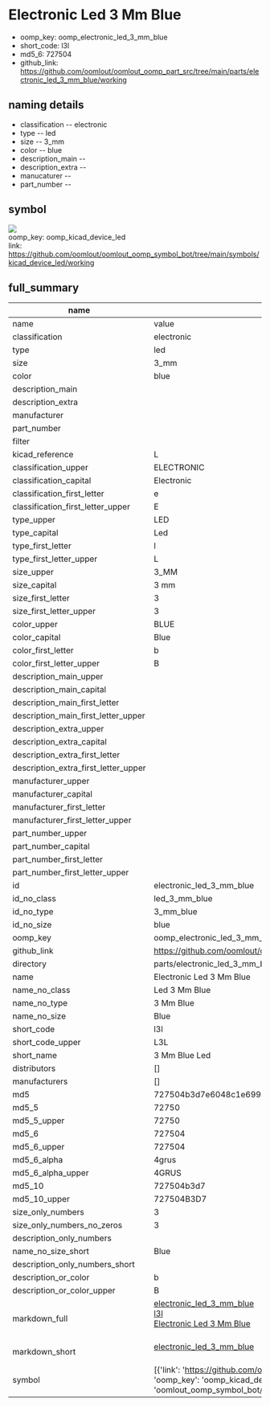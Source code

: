 # Electronic Led 3 Mm Blue

  
* oomp_key: oomp_electronic_led_3_mm_blue 
* short_code: l3l
* md5_6: 727504  
* github_link: https://github.com/oomlout/oomlout_oomp_part_src/tree/main/parts/electronic_led_3_mm_blue/working  
## naming details
* classification -- electronic
* type -- led
* size -- 3_mm
* color -- blue
* description_main -- 
* description_extra -- 
* manucaturer -- 
* part_number -- 



## symbol

![](symbol/{index}}/working/working_600.png)  
oomp_key: oomp_kicad_device_led  
link: https://github.com/oomlout/oomlout_oomp_symbol_bot/tree/main/symbols/kicad_device_led/working  


## full_summary
| name | value | 
| --- | --- | 
| name | value | 
| classification | electronic | 
| type | led | 
| size | 3_mm | 
| color | blue | 
| description_main |  | 
| description_extra |  | 
| manufacturer |  | 
| part_number |  | 
| filter |  | 
| kicad_reference | L | 
| classification_upper | ELECTRONIC | 
| classification_capital | Electronic | 
| classification_first_letter | e | 
| classification_first_letter_upper | E | 
| type_upper | LED | 
| type_capital | Led | 
| type_first_letter | l | 
| type_first_letter_upper | L | 
| size_upper | 3_MM | 
| size_capital | 3 mm | 
| size_first_letter | 3 | 
| size_first_letter_upper | 3 | 
| color_upper | BLUE | 
| color_capital | Blue | 
| color_first_letter | b | 
| color_first_letter_upper | B | 
| description_main_upper |  | 
| description_main_capital |  | 
| description_main_first_letter |  | 
| description_main_first_letter_upper |  | 
| description_extra_upper |  | 
| description_extra_capital |  | 
| description_extra_first_letter |  | 
| description_extra_first_letter_upper |  | 
| manufacturer_upper |  | 
| manufacturer_capital |  | 
| manufacturer_first_letter |  | 
| manufacturer_first_letter_upper |  | 
| part_number_upper |  | 
| part_number_capital |  | 
| part_number_first_letter |  | 
| part_number_first_letter_upper |  | 
| id | electronic_led_3_mm_blue | 
| id_no_class | led_3_mm_blue | 
| id_no_type | 3_mm_blue | 
| id_no_size | blue | 
| oomp_key | oomp_electronic_led_3_mm_blue | 
| github_link | https://github.com/oomlout/oomlout_oomp_part_src/tree/main/parts/electronic_led_3_mm_blue/working | 
| directory | parts/electronic_led_3_mm_blue | 
| name | Electronic Led 3 Mm Blue | 
| name_no_class | Led 3 Mm Blue | 
| name_no_type | 3 Mm Blue | 
| name_no_size | Blue | 
| short_code | l3l | 
| short_code_upper | L3L | 
| short_name | 3 Mm Blue Led | 
| distributors | [] | 
| manufacturers | [] | 
| md5 | 727504b3d7e6048c1e699c4c01cdf2b5 | 
| md5_5 | 72750 | 
| md5_5_upper | 72750 | 
| md5_6 | 727504 | 
| md5_6_upper | 727504 | 
| md5_6_alpha | 4grus | 
| md5_6_alpha_upper | 4GRUS | 
| md5_10 | 727504b3d7 | 
| md5_10_upper | 727504B3D7 | 
| size_only_numbers | 3 | 
| size_only_numbers_no_zeros | 3 | 
| description_only_numbers |  | 
| name_no_size_short | Blue | 
| description_only_numbers_short |   | 
| description_or_color | b  | 
| description_or_color_upper | B  | 
| markdown_full | [electronic_led_3_mm_blue](https://github.com/oomlout/oomlout_oomp_part_src/tree/main/parts/electronic_led_3_mm_blue/working)<br>[l3l](https://github.com/oomlout/oomlout_oomp_part_src/tree/main/parts/electronic_led_3_mm_blue/working)<br>[Electronic Led 3 Mm Blue](https://github.com/oomlout/oomlout_oomp_part_src/tree/main/parts/electronic_led_3_mm_blue/working)<br><br> | 
| markdown_short | [electronic_led_3_mm_blue](https://github.com/oomlout/oomlout_oomp_part_src/tree/main/parts/electronic_led_3_mm_blue/working)<br><br> | 
| symbol | [{'link': 'https://github.com/oomlout/oomlout_oomp_symbol_bot/tree/main/symbols/kicad_device_led', 'oomp_key': 'oomp_kicad_device_led', 'directory': 'oomlout_oomp_symbol_bot/symbols/kicad_device_led//working/working.kicad_sym', 'index': 0}] | 
